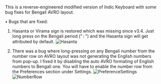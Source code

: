 This is a reverse-engineered modified version of Indic Keyboard with some bug fixes for Bengali AVRO layout.

• Bugs that are fixed:
1. Hasanta or Virama sign is restored which was missing since v3.4. Just long press on the Bengali period ("।") and the Hasanta sign will get attributed by default.
![Hasanta](https://github.com/user-attachments/assets/74bcee3b-a318-465a-9561-5cd5a2e52e0f)

2. There was a bug where long-pressing on any Bengali number from the number row on AVRO layout was not generating the English numbers from pop-up. I fixed it by disabling the auto AVRO formating of English numbers to Bengali one. You will have to enable the number row from the Preferences section under Settings.
![PreferenceSettings](https://github.com/user-attachments/assets/1c6851b3-f996-4e8f-992e-0678363bc9be)
![NumberRow](https://github.com/user-attachments/assets/acaf9206-e9ba-41d4-a22a-3cd425ae49d1)
